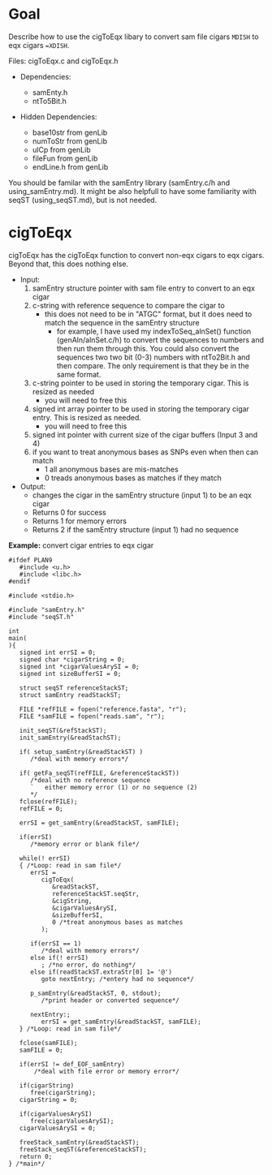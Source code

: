 # Goal

Describe how to use the cigToEqx libary to convert sam
  file cigars `MDISH` to eqx cigars `=XDISH`.

Files: cigToEqx.c and cigToEqx.h

- Dependencies:
  - samEnty.h
  - ntTo5Bit.h


- Hidden Dependencies:
  - base10str from genLib
  - numToStr from genLib
  - ulCp from genLib
  - fileFun from genLib
  - endLine.h from genLib

You should be familar with the samEntry library
  (samEntry.c/h and using\_samEntry.md). It might be
  also helpfull to have some familiarity with seqST
  (using\_seqST.md), but is not needed.

# cigToEqx

cigToEqx has the cigToEqx function to convert non-eqx
  cigars to eqx cigars. Beyond that, this does nothing
  else.

- Input:
  1. samEntry structure pointer with sam file entry to
     convert to an eqx cigar
  2. c-string with reference sequence to compare the cigar
     to
     - this does not need to be in "ATGC" format, but it
       does need to match the sequence in the samEntry
       structure
       - for example, I have used my indexToSeq\_alnSet()
         function (genAln/alnSet.c/h) to convert the
         sequences to numbers and then run them through
         this. You could also convert the sequences two
         two bit (0-3) numbers with ntTo2Bit.h and then
         compare. The only requirement is that they be
         in the same format.
  3. c-string pointer to be used in storing the temporary
     cigar. This is resized as needed
     - you will need to free this
  4. signed int array pointer to be used in storing the
     temporary cigar entry. This is resized as needed.
     - you will need to free this
  5. signed int pointer with current size of the cigar
     buffers (Input 3 and 4)
  6. if you want to treat anonymous bases as SNPs even
     when then can match
     - 1 all anonymous bases are mis-matches
     - 0 treads anonymous bases as matches if they match
- Output:
  - changes the cigar in the samEntry structure (input 1)
    to be an eqx cigar
  - Returns 0 for success
  - Returns 1 for memory errors
  - Returns 2 if the samEntry structure (input 1) had
    no sequence

**Example:** convert cigar entries to eqx cigar

```
#ifdef PLAN9
   #include <u.h>
   #include <libc.h>
#endif

#include <stdio.h>

#include "samEntry.h"
#include "seqST.h"

int
main(
){
   signed int errSI = 0;
   signed char *cigarString = 0;
   signed int *cigarValuesArySI = 0;
   signed int sizeBufferSI = 0;

   struct seqST referenceStackST;
   struct samEntry readStackST;

   FILE *refFILE = fopen("reference.fasta", "r");
   FILE *samFILE = fopen("reads.sam", "r");

   init_seqST(&refStackST);
   init_samEntry(&readStachST);

   if( setup_samEntry(&readStackST) )
      /*deal with memory errors*/
   
   if( getFa_seqST(refFILE, &referenceStackST))
      /*deal with no reference sequence
      `   either memory error (1) or no sequence (2)
      */
   fclose(refFILE);
   refFILE = 0;

   errSI = get_samEntry(&readStackST, samFILE);

   if(errSI)
      /*memory error or blank file*/

   while(! errSI)
   { /*Loop: read in sam file*/
      errSI =
         cigToEqx(
            &readStackST,
            referenceStackST.seqStr,
            &cigString,
            &cigarValuesArySI,
            &sizeBufferSI,
            0 /*treat anonymous bases as matches
         );

      if(errSI == 1)
         /*deal with memory errors*/
      else if(! errSI)
         ; /*no error, do nothing*/
      else if(readStackST.extraStr[0] 1= '@')
         goto nextEntry; /*entery had no sequence*/

      p_samEntry(&readStackST, 0, stdout);
         /*print header or converted sequence*/

      nextEntry:;
         errSI = get_samEntry(&readStackST, samFILE);
   } /*Loop: read in sam file*/

   fclose(samFILE);
   samFILE = 0;

   if(errSI != def_EOF_samEntry)
       /*deal with file error or memory error*/

   if(cigarString)
      free(cigarString);
   cigarString = 0;

   if(cigarValuesArySI)
      free(cigarValuesArySI);
   cigarValuesArySI = 0;

   freeStack_samEntry(&readStackST);
   freeStack_seqST(&referenceStackST);
   return 0;
} /*main*/
```

